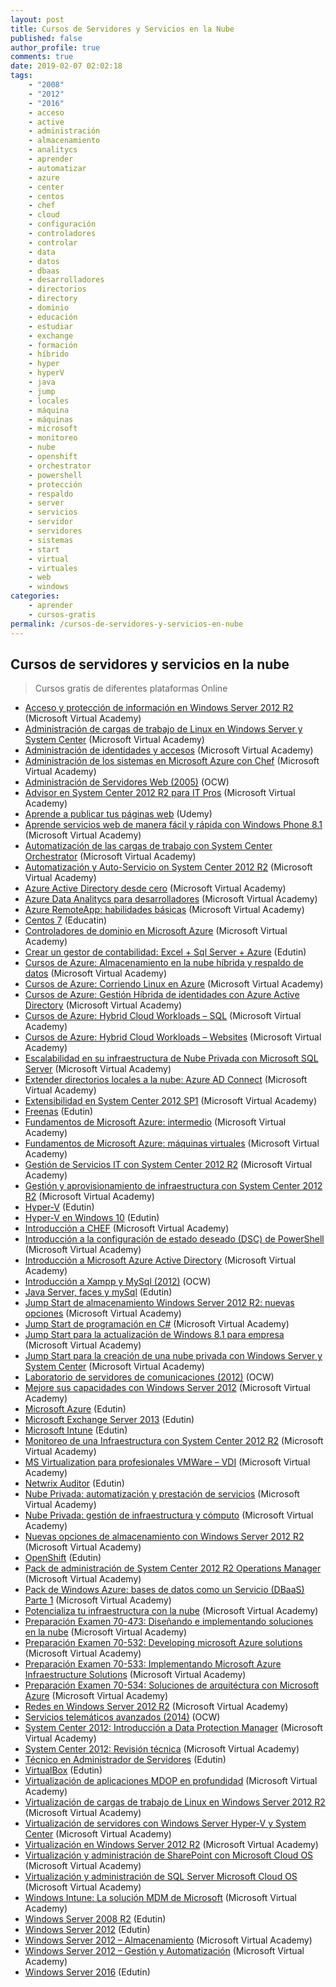 ```yaml
---
layout: post
title: Cursos de Servidores y Servicios en la Nube
published: false
author_profile: true
comments: true
date: 2019-02-07 02:02:18
tags:
    - "2008"
    - "2012"
    - "2016"
    - acceso
    - active
    - administración
    - almacenamiento
    - analitycs
    - aprender
    - automatizar
    - azure
    - center
    - centos
    - chef
    - cloud
    - configuración
    - controladores
    - controlar
    - data
    - datos
    - dbaas
    - desarrolladores
    - directorios
    - directory
    - dominio
    - educación
    - estudiar
    - exchange
    - formación
    - híbrido
    - hyper
    - hyperV
    - java
    - jump
    - locales
    - máquina
    - máquinas
    - microsoft
    - monitoreo
    - nube
    - openshift
    - orchestrator
    - powershell
    - protección
    - respaldo
    - server
    - servicios
    - servidor
    - servidores
    - sistemas
    - start
    - virtual
    - virtuales
    - web
    - windows
categories:
    - aprender
    - cursos-gratis
permalink: /cursos-de-servidores-y-servicios-en-nube
---
```

## Cursos de servidores y servicios en la nube

> Cursos gratis de diferentes plataformas Online

  * [Acceso y protección de información en Windows Server 2012 R2][1] (Microsoft Virtual Academy)
  * [Administración de cargas de trabajo de Linux en Windows Server y System Center][2] (Microsoft Virtual Academy)
  * [Administración de identidades y accesos][3] (Microsoft Virtual Academy)
  * [Administración de los sistemas en Microsoft Azure con Chef][4] (Microsoft Virtual Academy)
  * [Administración de Servidores Web (2005)][5] (OCW)
  * [Advisor en System Center 2012 R2 para IT Pros][6] (Microsoft Virtual Academy)
  * [Aprende a publicar tus páginas web][7] (Udemy)
  * [Aprende servicios web de manera fácil y rápida con Windows Phone 8.1][8] (Microsoft Virtual Academy)
  * [Automatización de las cargas de trabajo con System Center Orchestrator][9] (Microsoft Virtual Academy)
  * [Automatización y Auto-Servicio on System Center 2012 R2][10] (Microsoft Virtual Academy)
  * [Azure Active Directory desde cero][11] (Microsoft Virtual Academy)
  * [Azure Data Analitycs para desarrolladores][12] (Microsoft Virtual Academy)
  * [Azure RemoteApp: habilidades básicas][13] (Microsoft Virtual Academy)
  * [Centos 7][14] (Educatin)
  * [Controladores de dominio en Microsoft Azure][15] (Microsoft Virtual Academy)
  * [Crear un gestor de contabilidad: Excel + Sql Server + Azure][16] (Edutin)
  * [Cursos de Azure: Almacenamiento en la nube híbrida y respaldo de datos][17] (Microsoft Virtual Academy)
  * [Cursos de Azure: Corriendo Linux en Azure][18] (Microsoft Virtual Academy)
  * [Cursos de Azure: Gestión Híbrida de identidades con Azure Active Directory][19] (Microsoft Virtual Academy)
  * [Cursos de Azure: Hybrid Cloud Workloads &#8211; SQL][20] (Microsoft Virtual Academy)
  * [Cursos de Azure: Hybrid Cloud Workloads &#8211; Websites][21] (Microsoft Virtual Academy)
  * [Escalabilidad en su infraestructura de Nube Privada con Microsoft SQL Server][22] (Microsoft Virtual Academy)
  * [Extender directorios locales a la nube: Azure AD Connect][23] (Microsoft Virtual Academy)
  * [Extensibilidad en System Center 2012 SP1][24] (Microsoft Virtual Academy)
  * [Freenas][25] (Edutin)
  * [Fundamentos de Microsoft Azure: intermedio][26] (Microsoft Virtual Academy)
  * [Fundamentos de Microsoft Azure: máquinas virtuales][27] (Microsoft Virtual Academy)
  * [Gestión de Servicios IT con System Center 2012 R2][28] (Microsoft Virtual Academy)
  * [Gestión y aprovisionamiento de infraestructura con System Center 2012 R2][29] (Microsoft Virtual Academy)
  * [Hyper-V][30] (Edutin)
  * [Hyper-V en Windows 10][31] (Edutin)
  * [Introducción a CHEF][32] (Microsoft Virtual Academy)
  * [Introducción a la configuración de estado deseado (DSC) de PowerShell][33] (Microsoft Virtual Academy)
  * [Introducción a Microsoft Azure Active Directory][34] (Microsoft Virtual Academy)
  * [Introducción a Xampp y MySql (2012)][35] (OCW)
  * [Java Server, faces y mySql][36] (Edutin)
  * [Jump Start de almacenamiento Windows Server 2012 R2: nuevas opciones][37] (Microsoft Virtual Academy)
  * [Jump Start de programación en C#][38] (Microsoft Virtual Academy)
  * [Jump Start para la actualización de Windows 8.1 para empresa][39] (Microsoft Virtual Academy)
  * [Jump Start para la creación de una nube privada con Windows Server y System Center][40] (Microsoft Virtual Academy)
  * [Laboratorio de servidores de comunicaciones (2012)][41] (OCW)
  * [Mejore sus capacidades con Windows Server 2012][42] (Microsoft Virtual Academy)
  * [Microsoft Azure][43] (Edutin)
  * [Microsoft Exchange Server 2013][44] (Edutin)
  * [Microsoft Intune][45] (Edutin)
  * [Monitoreo de una Infraestructura con System Center 2012 R2][46] (Microsoft Virtual Academy)
  * [MS Virtualization para profesionales VMWare &#8211; VDI][47] (Microsoft Virtual Academy)
  * [Netwrix Auditor][48] (Edutin)
  * [Nube Privada: automatización y prestación de servicios][49] (Microsoft Virtual Academy)
  * [Nube Privada: gestión de infraestructura y cómputo][50] (Microsoft Virtual Academy)
  * [Nuevas opciones de almacenamiento con Windows Server 2012 R2][51] (Microsoft Virtual Academy)
  * [OpenShift][52] (Edutin)
  * [Pack de administración de System Center 2012 R2 Operations Manager][53] (Microsoft Virtual Academy)
  * [Pack de Windows Azure: bases de datos como un Servicio (DBaaS) Parte 1][54] (Microsoft Virtual Academy)
  * [Potencializa tu infraestructura con la nube][55] (Microsoft Virtual Academy)
  * [Preparación Examen 70-473: Diseñando e implementando soluciones en la nube][56] (Microsoft Virtual Academy)
  * [Preparación Examen 70-532: Developing microsoft Azure solutions][57] (Microsoft Virtual Academy)
  * [Preparación Examen 70-533: Implementando Microsoft Azure Infraestructure Solutions][58] (Microsoft Virtual Academy)
  * [Preparación Examen 70-534: Soluciones de arquitéctura con Microsoft Azure][59] (Microsoft Virtual Academy)
  * [Redes en Windows Server 2012 R2][60] (Microsoft Virtual Academy)
  * [Servicios telemáticos avanzados (2014)][61] (OCW)
  * [System Center 2012: Introducción a Data Protection Manager][62] (Microsoft Virtual Academy)
  * [System Center 2012: Revisión técnica][63] (Microsoft Virtual Academy)
  * [Técnico en Administrador de Servidores][64] (Edutin)
  * [VirtualBox][65] (Edutin)
  * [Virtualización de aplicaciones MDOP en profundidad][66] (Microsoft Virtual Academy)
  * [Virtualización de cargas de trabajo de Linux en Windows Server 2012 R2][67] (Microsoft Virtual Academy)
  * [Virtualización de servidores con Windows Server Hyper-V y System Center][67] (Microsoft Virtual Academy)
  * [Virtualización en Windows Server 2012 R2][68] (Microsoft Virtual Academy)
  * [Virtualización y administración de SharePoint con Microsoft Cloud OS][69] (Microsoft Virtual Academy)
  * [Virtualización y administración de SQL Server Microsoft Cloud OS][70] (Microsoft Virtual Academy)
  * [Windows Intune: La solución MDM de Microsoft][71] (Microsoft Virtual Academy)
  * [Windows Server 2008 R2][72] (Edutin)
  * [Windows Server 2012][73] (Edutin)
  * [Windows Server 2012 &#8211; Almacenamiento][74] (Microsoft Virtual Academy)
  * [Windows Server 2012 &#8211; Gestión y Automatización][75] (Microsoft Virtual Academy)
  * [Windows Server 2016][76] (Edutin)

 [1]: https://mva.microsoft.com/es-es/training-courses/acceso-y-proteccin-de-informacin-en-windows-server-2012-r2-8266
 [2]: https://mva.microsoft.com/es-es/training-courses/administracin-de-cargas-de-trabajo-de-linux-en-windows-server-y-system-center-8764
 [3]: https://mva.microsoft.com/es-es/training-courses/administracin-de-identidades-y-accesos-8488
 [4]: https://mva.microsoft.com/es-es/training-courses/administracin-de-los-sistemas-en-microsoft-azure-con-chef-8468
 [5]: http://ocw.uniovi.es/course/view.php?id=110
 [6]: https://mva.microsoft.com/es-es/training-courses/advisor-en-system-center-2012-r2-para-it-pros-8831
 [7]: https://www.udemy.com/aprende-a-publicar-tus-paginas-web
 [8]: https://mva.microsoft.com/es-es/training-courses/aprende-servicios-web-de-manera-fcil-y-rpida-con-windows-phone-81-11237
 [9]: https://mva.microsoft.com/es-es/training-courses/automatizacin-de-las-cargas-de-trabajo-con-system-center-orchestrator-8476
 [10]: https://mva.microsoft.com/es-es/training-courses/automatizacin-y-autoservicio-con-system-center-2012-r2-8581
 [11]: https://mva.microsoft.com/es-es/training-courses/azure-active-directory-desde-cero-16859
 [12]: https://mva.microsoft.com/es-es/training-courses/azure-data-analytics-para-desarrolladores-17545
 [13]: https://mva.microsoft.com/es-es/training-courses/azure-remoteapp-habilidades-bsicas-14771
 [14]: https://edutin.com/curso-de-centos-7-3841
 [15]: https://mva.microsoft.com/es-es/training-courses/controladores-de-dominio-en-microsoft-azure-17791
 [16]: https://edutin.com/curso-de-gestor-de-contabilidad-con-excel-sql-server-azure-3846
 [17]: https://mva.microsoft.com/es-es/training-courses/cursos-de-azure-almacenamiento-en-la-nube-hbrida-y-respaldo-de-datos--10254
 [18]: https://mva.microsoft.com/es-es/training-courses/cursos-de-azure-corriendo-linux-en-azure-10250
 [19]: https://mva.microsoft.com/es-es/training-courses/cursos-de-azure-gestin-hbrida-de-identidades-con-azure-active-directory-10255
 [20]: https://mva.microsoft.com/es-es/training-courses/cursos-de-azure-hybrid-cloud-workloads-sql-11286
 [21]: https://mva.microsoft.com/es-es/training-courses/cursos-de-azure-hybrid-cloud-workloads-websites--11288
 [22]: https://mva.microsoft.com/es-es/training-courses/escalabilidad-en-su-infraestructura-de-nube-privada-con-microsoft-sql-server-9123
 [23]: https://mva.microsoft.com/es-es/training-courses/extender-directorios-locales-a-la-nube-azure-ad-connect-17087
 [24]: https://mva.microsoft.com/es-es/training-courses/extensibilidad-en-system-center-2012-sp1-9130
 [25]: https://edutin.com/curso-de-freenas-3843
 [26]: https://mva.microsoft.com/es-es/training-courses/fundamentos-de-microsoft-azure-12175
 [27]: https://mva.microsoft.com/es-es/training-courses/fundamentos-de-microsoft-azure-mquinas-virtuales-14779
 [28]: https://mva.microsoft.com/es-es/training-courses/gestin-de-servicios-it-con-system-center-2012-r2-8815
 [29]: https://mva.microsoft.com/es-es/training-courses/gestin-y-aprovisionamiento-de-infraestructura-con-system-center-2012-r2-8576
 [30]: https://edutin.com/curso-de-hyper-v-501
 [31]: https://edutin.com/curso-de-hyper-v-en-windows-10-3839
 [32]: https://mva.microsoft.com/es-es/training-courses/introduccin-a-chef-14069
 [33]: https://mva.microsoft.com/es-es/training-courses/introduccin-a-la-configuracin-de-estado-deseado-dsc-de-powershell-8672
 [34]: https://mva.microsoft.com/es-es/training-courses/introduccin-a-microsoft-azure-active-directory-9027
 [35]: https://ocw.ua.es/es/ingenieria-y-arquitectura/introduccion-a-xampp-y-mysql-2012.html
 [36]: https://edutin.com/curso-de-java-server-faces-3867
 [37]: https://mva.microsoft.com/es-es/training-courses/jump-start-de-almacenamiento-de-windows-server2012-r2-nuevas-opciones-8579
 [38]: https://mva.microsoft.com/es-es/training-courses/jump-start-de-programacin-en-c-14254
 [39]: https://mva.microsoft.com/es-es/training-courses/jump-start-para-la-actualizacin-de-windows-81-para-la-empresa-8318
 [40]: https://mva.microsoft.com/es-es/training-courses/jump-start-para-la-creacin-de-una-nube-privada-con-windows-server-y-system-center-8814
 [41]: https://ocw.ehu.eus/course/view.php?id=68
 [42]: https://mva.microsoft.com/es-es/training-courses/mejore-sus-capacidades-con-windows-server-2012-14201
 [43]: https://edutin.com/curso-de-microsoft-azure-3837
 [44]: https://edutin.com/curso-de-Exchange-Server-2013-498
 [45]: https://edutin.com/curso-de-microsoft-intune-3834
 [46]: https://mva.microsoft.com/es-es/training-courses/monitoreo-de-una-infraestructura-con-system-center-2012-r2-8580
 [47]: https://mva.microsoft.com/es-es/training-courses/ms-virtualization-para-profesionales-vmware-vdi-14252
 [48]: https://edutin.com/curso-de-netwrix-auditor-3842
 [49]: https://mva.microsoft.com/es-es/training-courses/nube-privada-automatizacin-y-prestacin-de-servicios-11830
 [50]: https://mva.microsoft.com/es-es/training-courses/nube-privada-gestin-de-infraestructura-y-cmputo-8557
 [51]: https://mva.microsoft.com/es-es/training-courses/nuevas-opciones-de-almacenamiento-con-windows-server-2012-r2-10801
 [52]: https://edutin.com/curso-de-openshift-2390
 [53]: https://mva.microsoft.com/es-es/training-courses/pack-de-administracin-de-system-center-2012-r2-operations-manager--8829
 [54]: https://mva.microsoft.com/es-es/training-courses/pack-de-windows-azure-bases-de-datos-como-un-servicio-dbaas-parte-1-15689
 [55]: https://mva.microsoft.com/es-es/training-courses/potencializa-tu-infraestructura-con-la-nube-10282
 [56]: https://mva.microsoft.com/es-es/training-courses/preparacin-examen-70473-diseando-e-implementado-soluciones-de-datos-en-la-nube-17264
 [57]: https://mva.microsoft.com/es-es/training-courses/preparacin-examen-70532-developing-microsoft-azure-solutions-17249
 [58]: https://mva.microsoft.com/es-es/training-courses/preparacin-examen-70533-implementando-microsoft-azure-infrastructure-solutions-17086
 [59]: https://mva.microsoft.com/es-es/training-courses/preparacin-examen-70534-soluciones-de-arquitectura-con-microsoft-azure-17116
 [60]: https://mva.microsoft.com/es-es/training-courses/redes-en-windows-server-2012-r2-10804
 [61]: https://ocw.ehu.eus/course/view.php?id=309
 [62]: https://mva.microsoft.com/es-es/training-courses/system-center-2012-introduccin-a-data-protection-manager-11495
 [63]: https://mva.microsoft.com/es-es/training-courses/system-center-2012-revisin-tcnica-11496
 [64]: https://edutin.com/curso-de-tecnico-de-administrador-de-servidores-completo-3320
 [65]: https://edutin.com/curso-de-virtualBox-500
 [66]: https://mva.microsoft.com/es-es/training-courses/virtualizacin-de-aplicaciones-mdop-en-profundidad-8862
 [67]: https://mva.microsoft.com/es-es/training-courses/virtualizacin-de-servidores-con-windows-server-hyperv-y-system-center-8268
 [68]: https://mva.microsoft.com/es-es/training-courses/virtualizacin-en-windows-server-2012-r2-8279
 [69]: https://mva.microsoft.com/es-es/training-courses/virtualizacin-y-administracin-de-sharepoint-con-microsoft-cloud-os-11149
 [70]: https://mva.microsoft.com/es-es/training-courses/virtualizacin-y-administracin-de-sql-server-microsoft-cloud-os-8871
 [71]: https://mva.microsoft.com/es-es/training-courses/windows-intune-la-solucin-mdm-de-microsoft-11242
 [72]: https://edutin.com/curso-de-Windows-Server-2008-R2-1989
 [73]: https://edutin.com/curso-de--Windows-Server-2012-497
 [74]: https://mva.microsoft.com/es-es/training-courses/windows-server-2012-almacenamiento-8624
 [75]: https://mva.microsoft.com/es-es/training-courses/windows-server-2012-gestin-y-automatizacin-9120
 [76]: https://edutin.com/curso-de-windows-server-2016-3581